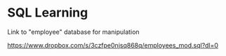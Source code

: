 # SQL Learning
Link to "employee" database for manipulation 

https://www.dropbox.com/s/3czfpe0njsq868q/employees_mod.sql?dl=0

